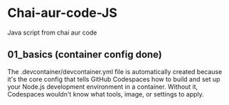 # Chai-aur-code-JS
Java script from chai aur code
## 01_basics (container config done)
The .devcontainer/devcontainer.yml file is automatically created because it's the core config that tells GitHub Codespaces how to build and set up your Node.js development environment in a container. Without it, Codespaces wouldn't know what tools, image, or settings to apply.